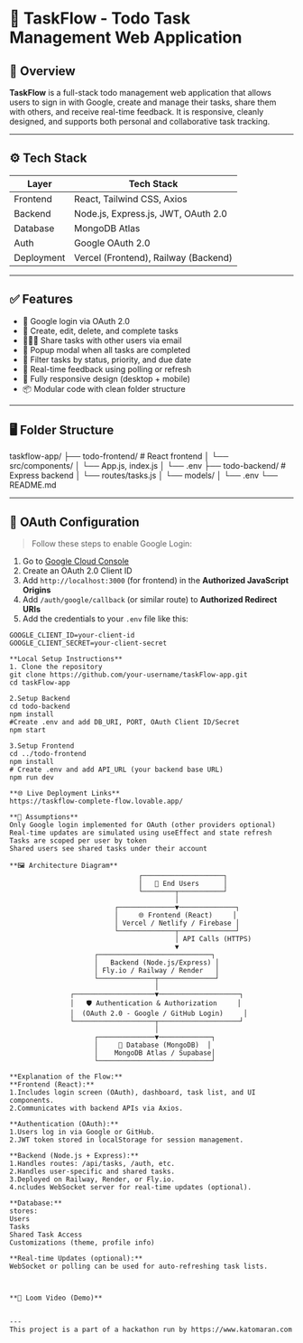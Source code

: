 # 📌 TaskFlow - Todo Task Management Web Application

## 📝 Overview

**TaskFlow** is a full-stack todo management web application that allows users to sign in with Google, create and manage their tasks, share them with others, and receive real-time feedback. It is responsive, cleanly designed, and supports both personal and collaborative task tracking.

---

## ⚙️ Tech Stack

| Layer        | Tech Stack                         |
|--------------|------------------------------------|
| Frontend     | React, Tailwind CSS, Axios         |
| Backend      | Node.js, Express.js, JWT, OAuth 2.0 |
| Database     | MongoDB Atlas                      |
| Auth         | Google OAuth 2.0                   |
| Deployment   | Vercel (Frontend), Railway (Backend) |

---

## ✅ Features

- 🔐 Google login via OAuth 2.0
- 🧾 Create, edit, delete, and complete tasks
- 🧑‍🤝‍🧑 Share tasks with other users via email
- 🎉 Popup modal when all tasks are completed
- 🔎 Filter tasks by status, priority, and due date
- 🔄 Real-time feedback using polling or refresh
- 📱 Fully responsive design (desktop + mobile)
- 📦 Modular code with clean folder structure

---

## 🖥️ Folder Structure

taskflow-app/
├── todo-frontend/ # React frontend
│ └── src/components/
│ └── App.js, index.js
│ └── .env
├── todo-backend/ # Express backend
│ └── routes/tasks.js
│ └── models/
│ └── .env
└── README.md


---

## 🔐 OAuth Configuration

> Follow these steps to enable Google Login:

1. Go to [Google Cloud Console](https://console.cloud.google.com/apis/credentials)
2. Create an OAuth 2.0 Client ID
3. Add `http://localhost:3000` (for frontend) in the **Authorized JavaScript Origins**
4. Add `/auth/google/callback` (or similar route) to **Authorized Redirect URIs**
5. Add the credentials to your `.env` file like this:

```env
GOOGLE_CLIENT_ID=your-client-id
GOOGLE_CLIENT_SECRET=your-client-secret

**Local Setup Instructions**
1. Clone the repository
git clone https://github.com/your-username/taskFlow-app.git
cd taskFlow-app

2.Setup Backend
cd todo-backend
npm install
#Create .env and add DB_URI, PORT, OAuth Client ID/Secret
npm start

3.Setup Frontend
cd ../todo-frontend
npm install
# Create .env and add API_URL (your backend base URL)
npm run dev

**🌐 Live Deployment Links**
https://taskflow-complete-flow.lovable.app/

**🧠 Assumptions**
Only Google login implemented for OAuth (other providers optional)
Real-time updates are simulated using useEffect and state refresh
Tasks are scoped per user by token
Shared users see shared tasks under their account

**🖼️ Architecture Diagram**
                                ┌────────────────────┐
                                │   👤 End Users      │
                                └────────┬───────────┘
                                         │
                          ┌──────────────▼──────────────┐
                          │     🌐 Frontend (React)     │
                          │ Vercel / Netlify / Firebase │
                          └──────────────┬──────────────┘
                                         │ API Calls (HTTPS)
                                         ▼
                     ┌────────────────────────────┐
                     │   Backend (Node.js/Express) │
                     │ Fly.io / Railway / Render   │
                     └──────────────┬──────────────┘
                                    │
               ┌────────────────────▼────────────────────┐
               │   🛡️ Authentication & Authorization     │
               │  (OAuth 2.0 - Google / GitHub Login)     │
               └────────────────────┬────────────────────┘
                                    │
                     ┌──────────────▼─────────────┐
                     │     💾 Database (MongoDB)  │
                     │    MongoDB Atlas / Supabase│
                     └────────────────────────────┘

**Explanation of the Flow:**
**Frontend (React):**
1.Includes login screen (OAuth), dashboard, task list, and UI components.
2.Communicates with backend APIs via Axios.

**Authentication (OAuth):**
1.Users log in via Google or GitHub.
2.JWT token stored in localStorage for session management.

**Backend (Node.js + Express):**
1.Handles routes: /api/tasks, /auth, etc.
2.Handles user-specific and shared tasks.
3.Deployed on Railway, Render, or Fly.io.
4.ncludes WebSocket server for real-time updates (optional).

**Database:**
stores:
Users
Tasks
Shared Task Access
Customizations (theme, profile info)

**Real-time Updates (optional):**
WebSocket or polling can be used for auto-refreshing task lists.



**🎥 Loom Video (Demo)**


---
This project is a part of a hackathon run by https://www.katomaran.com
